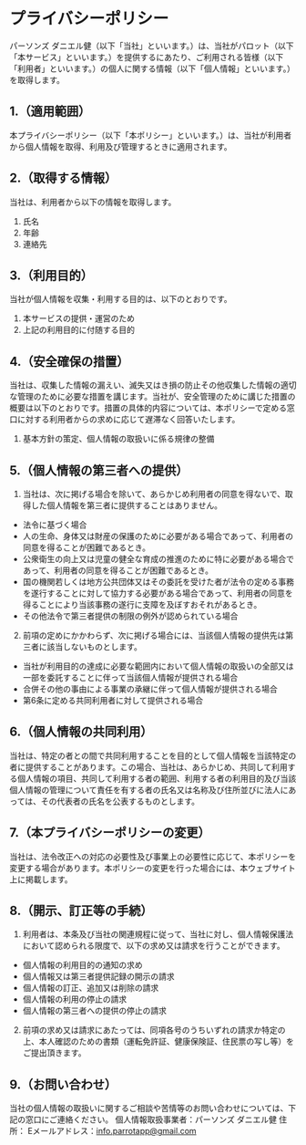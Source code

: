 # プライバシーポリシー
パーソンズ ダニエル健（以下「当社」といいます。）は、当社がパロット（以下「本サービス」といいます。）を提供するにあたり、ご利用される皆様（以下「利用者」といいます。）の個人に関する情報（以下「個人情報」といいます。）を取得します。

## 1.（適用範囲）
本プライバシーポリシー（以下「本ポリシー」といいます。）は、当社が利用者から個人情報を取得、利用及び管理するときに適用されます。

## 2.（取得する情報）
当社は、利用者から以下の情報を取得します。
1. 氏名
2. 年齢
3. 連絡先
   
## 3.（利用目的）
当社が個人情報を収集・利用する目的は、以下のとおりです。
1. 本サービスの提供・運営のため
2. 上記の利用目的に付随する目的

## 4.（安全確保の措置）
当社は、収集した情報の漏えい、滅失又はき損の防止その他収集した情報の適切な管理のために必要な措置を講じます。当社が、安全管理のために講じた措置の概要は以下のとおりです。措置の具体的内容については、本ポリシーで定める窓口に対する利用者からの求めに応じて遅滞なく回答いたします。
1. 基本方針の策定、個人情報の取扱いに係る規律の整備

## 5.（個人情報の第三者への提供）
1. 当社は、次に掲げる場合を除いて、あらかじめ利用者の同意を得ないで、取得した個人情報を第三者に提供することはありません。
* 法令に基づく場合
* 人の生命、身体又は財産の保護のために必要がある場合であって、利用者の同意を得ることが困難であるとき。
* 公衆衛生の向上又は児童の健全な育成の推進のために特に必要がある場合であって、利用者の同意を得ることが困難であるとき。
* 国の機関若しくは地方公共団体又はその委託を受けた者が法令の定める事務を遂行することに対して協力する必要がある場合であって、利用者の同意を得ることにより当該事務の遂行に支障を及ぼすおそれがあるとき。
* その他法令で第三者提供の制限の例外が認められている場合
2. 前項の定めにかかわらず、次に掲げる場合には、当該個人情報の提供先は第三者に該当しないものとします。
* 当社が利用目的の達成に必要な範囲内において個人情報の取扱いの全部又は一部を委託することに伴って当該個人情報が提供される場合
* 合併その他の事由による事業の承継に伴って個人情報が提供される場合
* 第6条に定める共同利用者に対して提供される場合

## 6.（個人情報の共同利用）
当社は、特定の者との間で共同利用することを目的として個人情報を当該特定の者に提供することがあります。この場合、当社は、あらかじめ、共同して利用する個人情報の項目、共同して利用する者の範囲、利用する者の利用目的及び当該個人情報の管理について責任を有する者の氏名又は名称及び住所並びに法人にあっては、その代表者の氏名を公表するものとします。

## 7.（本プライバシーポリシーの変更）
当社は、法令改正への対応の必要性及び事業上の必要性に応じて、本ポリシーを変更する場合があります。本ポリシーの変更を行った場合には、本ウェブサイト上に掲載します。

## 8.（開示、訂正等の手続）
1. 利用者は、本条及び当社の関連規程に従って、当社に対し、個人情報保護法において認められる限度で、以下の求め又は請求を行うことができます。
* 個人情報の利用目的の通知の求め
* 個人情報又は第三者提供記録の開示の請求
* 個人情報の訂正、追加又は削除の請求
* 個人情報の利用の停止の請求
* 個人情報の第三者への提供の停止の請求
2. 前項の求め又は請求にあたっては、同項各号のうちいずれの請求か特定の上、本人確認のための書類（運転免許証、健康保険証、住民票の写し等）をご提出頂きます。

## 9.（お問い合わせ）
当社の個人情報の取扱いに関するご相談や苦情等のお問い合わせについては、下記の窓口にご連絡ください。
個人情報取扱事業者：パーソンズ ダニエル健
住所：
Eメールアドレス：info.parrotapp@gmail.com
